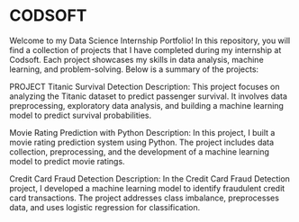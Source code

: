 # CODSOFT
Welcome to my Data Science Internship Portfolio! In this repository, you will find a collection of projects that I have completed during my internship at Codsoft. Each project showcases my skills in data analysis, machine learning, and problem-solving. Below is a summary of the projects:

PROJECT
Titanic Survival Detection Description: This project focuses on analyzing the Titanic dataset to predict passenger survival. It involves data preprocessing, exploratory data analysis, and building a machine learning model to predict survival probabilities.

Movie Rating Prediction with Python Description: In this project, I built a movie rating prediction system using Python. The project includes data collection, preprocessing, and the development of a machine learning model to predict movie ratings.

Credit Card Fraud Detection Description: In the Credit Card Fraud Detection project, I developed a machine learning model to identify fraudulent credit card transactions. The project addresses class imbalance, preprocesses data, and uses logistic regression for classification.
